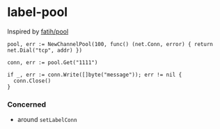 # label-pool
Inspired by [fatih/pool](https://github.com/fatih/pool)

```
pool, err := NewChannelPool(100, func() (net.Conn, error) { return net.Dial("tcp", addr) })

conn, err := pool.Get("1111")

if _, err := conn.Write([]byte("message")); err != nil {
  conn.Close()
}
```

### Concerned
- around `setLabelConn`
